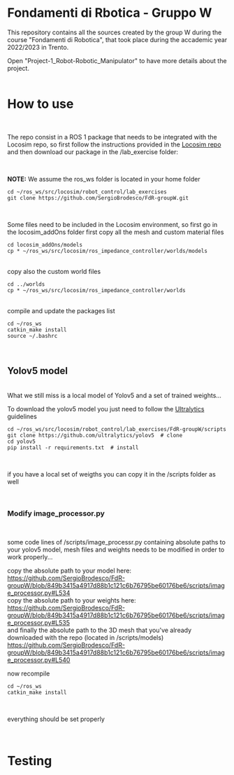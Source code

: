 # Fondamenti di Rbotica - Gruppo W

This repository contains all the sources created by the group W during the course "Fondamenti di Robotica", that took place during the accademic year 2022/2023 in Trento.

Open "Project-1_Robot-Robotic_Manipulator" to have more details about the project.
<br><br>

# How to use
<br>

The repo consist in a ROS 1 package that needs to be integrated with the Locosim repo, so first follow the instructions provided in the
[Locosim repo](https://github.com/mfocchi/locosim) and then download our package in the /lab_exercise folder:

<br>

**NOTE:** We assume the ros_ws folder is located in your home folder

```
cd ~/ros_ws/src/locosim/robot_control/lab_exercises
git clone https://github.com/SergioBrodesco/FdR-groupW.git
```

<br>

Some files need to be included in the Locosim environment, so first go in the locosim_addOns folder first copy all the mesh and custom material files

```
cd locosim_addOns/models
cp * ~/ros_ws/src/locosim/ros_impedance_controller/worlds/models
```
<br>
copy also the custom world files

```
cd ../worlds
cp * ~/ros_ws/src/locosim/ros_impedance_controller/worlds
```

<br>
compile and update the packages list

```
cd ~/ros_ws
catkin_make install
source ~/.bashrc
```

<br>

## Yolov5 model
<br>
What we still miss is a local model of Yolov5 and a set of trained weights...

To download the yolov5 model you just need to follow the [Ultralytics](https://github.com/ultralytics/yolov5) guidelines

```
cd ~/ros_ws/src/locosim/robot_control/lab_exercises/FdR-groupW/scripts
git clone https://github.com/ultralytics/yolov5  # clone
cd yolov5
pip install -r requirements.txt  # install
```

<br>

if you have a local set of weigths you can copy it in the /scripts folder as well

<br>

### Modify image_processor.py

<br>

some code lines of /scripts/image_processr.py containing absolute paths to your yolov5 model, mesh files and weights needs to be modified in order to work properly...

copy the absolute path to your model here:
https://github.com/SergioBrodesco/FdR-groupW/blob/849b3415a4917d88b1c121c6b76795be60176be6/scripts/image_processor.py#L534
<br>
copy the absolute path to your weights here:
https://github.com/SergioBrodesco/FdR-groupW/blob/849b3415a4917d88b1c121c6b76795be60176be6/scripts/image_processor.py#L535
<br>
and finally the absolute path to the 3D mesh that you've already downloaded with the repo (located in /scripts/models)
https://github.com/SergioBrodesco/FdR-groupW/blob/849b3415a4917d88b1c121c6b76795be60176be6/scripts/image_processor.py#L540
<br>

now recompile
```
cd ~/ros_ws
catkin_make install
```

<br>

everything should be set properly

<br>

# Testing


